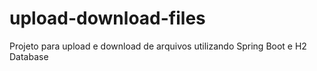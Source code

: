 # upload-download-files
Projeto para upload e download de arquivos utilizando Spring Boot e H2 Database
